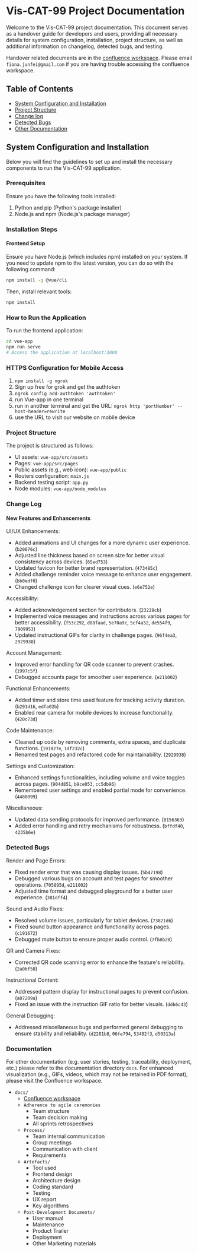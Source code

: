 # Vis-CAT-99 Project Documentation

Welcome to the Vis-CAT-99 project documentation. This document serves as a handover guide for developers and users, providing all necessary details for system configuration, installation, project structure, as well as additional information on changelog, detected bugs, and testing.

Handover related documents are in the [confluence workspace](https://fionazhang.atlassian.net/wiki/spaces/99Problems/pages/18087940/Handover). Please email `fiona.junfei@gmail.com` if you are having trouble accessing the confluence workspace.
## Table of Contents

- [System Configuration and Installation](#system-configuration-and-installation)
- [Project Structure](#project-structure)
- [Change log](#change-log)
- [Detected Bugs](#detected-bugs)
- [Other Documentation](#documentation)


## System Configuration and Installation

Below you will find the guidelines to set up and install the necessary components to run the Vis-CAT-99 application.

### Prerequisites

Ensure you have the following tools installed:
1. Python and pip (Python's package installer)
2. Node.js and npm (Node.js's package manager)

### Installation Steps

#### Frontend Setup

Ensure you have Node.js (which includes npm) installed on your system. If you need to update npm to the latest version, you can do so with the following command:

```bash
npm install -g @vue/cli
```
Then, install relevant tools:
```bash
npm install
```
### How to Run the Application
To run the frontend application:
```bash
cd vue-app
npm run serve
# Access the application at localhost:3000
```

### HTTPS Configuration for Mobile Access
1. `npm install -g ngrok`
2. Sign up free for grok and get the authtoken
3. `ngrok config add-authtoken 'authtoken'`
4. run Vue-app in one terminal
5. run in another terminal and get the URL: `ngrok http 'portNumber' --host-header=rewrite`
6. use the URL to visit our website on mobile device

### Project Structure
The project is structured as follows:
- UI assets: `vue-app/src/assets`
- Pages: `vue-app/src/pages`
- Public assets (e.g., web icon): `vue-app/public`
- Routers configuration: `main.js`
- Backend testing script: `app.py`
- Node modules: `vue-app/node_modules`

### Change Log

#### New Features and Enhancements

UI/UX Enhancements:
- Added animations and UI changes for a more dynamic user experience. (`b20676c`)
- Adjusted line thickness based on screen size for better visual consistency across devices. (`65ed753`)
- Updated favicon for better brand representation. (`473485c`)
- Added challenge reminder voice message to enhance user engagement. (`bb0edf0`)
- Changed challenge icon for clearer visual cues. (`e6e752e`)

Accessibility:
- Added acknowledgement section for contributors. (`23229cb`)
- Implemented voice messages and instructions across various pages for better accessibility. (`f53c292`, `d88faad`, `5e70a9c`, `5cf4a52`, `de554f9`, `7909953`)
- Updated instructional GIFs for clarity in challenge pages. (`96f4ea3`, `2929938`)

Account Management:
- Improved error handling for QR code scanner to prevent crashes. (`1997c5f`)
- Debugged accounts page for smoother user experience. (`e211002`)

Functional Enhancements:
- Added timer and store time used feature for tracking activity duration. (`b291d16`, `edfa02b`)
- Enabled rear camera for mobile devices to increase functionality. (`420c73d`)

Code Maintenance:
- Cleaned up code by removing comments, extra spaces, and duplicate functions. (`191027e`, `1df232c`)
- Renamed test pages and refactored code for maintainability. (`2929938`)

Settings and Customization:
- Enhanced settings functionalities, including volume and voice toggles across pages. (`904d851`, `b9ce053`, `cc5db96`)
- Remembered user settings and enabled partial mode for convenience. (`4488099`)

Miscellaneous:
- Updated data sending protocols for improved performance. (`8156363`)
- Added error handling and retry mechanisms for robustness. (`bffdf40`, `4235b6e`)

### Detected Bugs

Render and Page Errors:
- Fixed render error that was causing display issues. (`5b47198`)
- Debugged various bugs on account and test pages for smoother operations. (`705895d`, `e211002`)
- Adjusted time format and debugged playground for a better user experience. (`381dff4`)

Sound and Audio Fixes:
- Resolved volume issues, particularly for tablet devices. (`73821d6`)
- Fixed sound button appearance and functionality across pages. (`c191672`)
- Debugged mute button to ensure proper audio control. (`7fb8b20`)

QR and Camera Fixes:
- Corrected QR code scanning error to enhance the feature's reliability. (`2a0bf50`)

Instructional Content:
- Addressed pattern display for instructional pages to prevent confusion. (`a07209a`)
- Fixed an issue with the instruction GIF ratio for better visuals. (`ddb6c43`)

General Debugging:
- Addressed miscellaneous bugs and performed general debugging to ensure stability and reliability. (`d2281b8`, `06fe794`, `53482f3`, `d50313a`)

### Documentation
For other documentation (e.g. user stories, testing, traceability, deployment, etc.) please refer to the documentation directory `docs`. For enhanced visualization (e.g., GIFs, videos, which may not be retained in PDF format), please visit the Confluence workspace.
- `docs/`
  - [Confluence workspace](https://fionazhang.atlassian.net/wiki/spaces/99Problems/overview?homepageId=164743)
  - `Adherence to agile ceremonies`
    - Team structure
    - Team decision making
    - All sprints retrospectives
  - `Process/`
    - Team internal communication
    - Group meetings
    - Communication with client
    - Requirements
  - `Artefacts/`
    - Tool used
    - Frontend design
    - Architecture design
    - Coding standard
    - Testing
    - UX report
    - Key algorithms
  - `Post-Development Documents/`
    - User manual
    - Maintenance
    - Product Trailer
    - Deployment
    - Other Marketing materials
